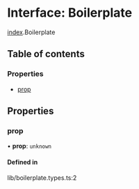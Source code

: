 # Interface: Boilerplate

[index](../wiki/index).Boilerplate

## Table of contents

### Properties

- [prop](../wiki/index.Boilerplate#prop)

## Properties

### prop

• **prop**: `unknown`

#### Defined in

lib/boilerplate.types.ts:2
